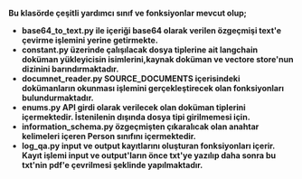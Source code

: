 **Bu klasörde çeşitli yardımcı sınıf ve fonksiyonlar mevcut olup;**
- **base64_to_text.py ile içeriği base64 olarak verilen özgeçmişi text'e çevirme işlemini yerine getirmekte.**
- **constant.py üzerinde çalışılacak dosya tiplerine ait langchain doküman yükleyicisin isimlerini,kaynak doküman ve vectore store'nun dizinini barındırmaktadır.**
- **documnet_reader.py SOURCE_DOCUMENTS içerisindeki dokümanların okunması işlemini gerçekleştirecek olan fonksiyonları bulundurmaktadır.**
- **enums.py API girdi olarak verilecek olan  doküman tiplerini içermektedir. İstenilenin dışında dosya tipi girilmemesi için.**
- **information_schema.py özgeçmişten çıkaralıcak olan anahtar kelimeleri içeren Person sınıfını içermektedir.**
- **log_qa.py input ve output kayıtlarını oluşturan fonksiyonları içerir. Kayıt işlemi input ve output'ların önce txt'ye yazılıp daha sonra bu txt'nin pdf'e çevrilmesi şeklinde yapılmaktadır.**

